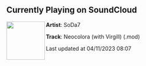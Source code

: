 ## Currently Playing on SoundCloud

[<img align="left" width="100" src="https://i1.sndcdn.com/artworks-92WuocMPdsKtbymz-N1RrVg-t500x500.jpg">](https://soundcloud.com/soda_7/neocolora)

**Artist**: SoDa7 

**Track**: Neocolora (with Virgill) (.mod)

Last updated at 04/11/2023 08:07
